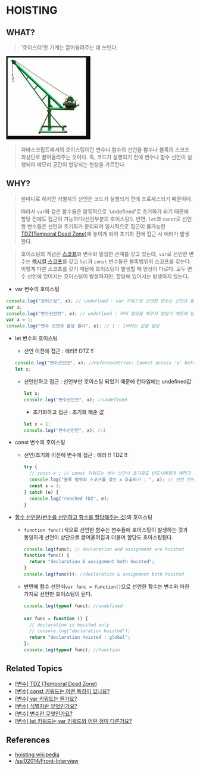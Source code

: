 # HOISTING

## WHAT?

> '호이스터'란 기계는 끌어올려주는 데 쓰인다.

![호이스터](/images/hoister.png)

> 자바스크립트에서의 호이스팅이란 변수나 함수의 선언을 함수나 블록의 스코프 최상단로 끌어올려주는 것이다. 즉, 코드가 실행되기 전에 변수나 함수 선언이 실행되어 메모리 공간이 할당되는 현상을 가르킨다.

## WHY?

> 한마디로 하자면 식별자의 선언은 코드가 실행되기 전에 프로세스되기 때문이다.

> 따라서 `var`와 같은 함수들은 암묵적으로 'undefined'로 초기화가 되기 때문에 할당 전에도 접근이 가능하다(선언부분의 호이스팅!).
> 반면, `let`과 `const`로 선언한 변수들은 선언과 초기화가 분리되어 일시적으로 접근이 불가능한 [TDZ(Temporal Dead Zone)]()에 놓이게 되어 초기화 전에 접근 시 에러가 발생한다.

> 호이스팅의 개념은 [스코프]()와 변수와 밀접한 관계를 갖고 있는데, `var`로 선언한 변수는 [렉시컬 스코프]()를 갖고 `let`과 `const` 변수들은 블록범위의 스코프를 갖는다. 이렇게 다른 스코프를 갖기 때문에 호이스팅이 발생할 때 양상이 다르다. 모두 변수 선언에 있어서는 호이스팅이 발생하지만, 할당에 있어서는 발생하지 않는다.

- var 변수의 호이스팅

```js
console.log("호이스팅", x); // undefined : var 키워드로 선언한 변수는 선언과 함께 undefined로 초기화되기 때문에 실행 이전에 접근 가능하고, 그 값은 선언이 호이스팅된 undefined이 된다.
var x;
console.log("변수선언만", x); // undefined : 아직 할당을 해주지 않았기 때문에 암묵적으로 초기화해줬던 값인 undefined이 된다.
var x = 1;
console.log("변수 선언과 할당 둘다", x); // 1 : 1이라는 값을 할당
```

- let 변수의 호이스팅

  - 선언 이전에 접근 : 에러!! DTZ !!

  ```js
  console.log("변수선언만", x); //ReferenceError: Cannot access 'x' before initialization (TDZ)    at Object.
  let x;
  ```

  - 선언만하고 접근 : 선언부만 호이스팅 되었기 때문에 런타임에는 undefined값

    ```js
    let x;
    console.log("변수선언만", x); //undefined
    ```

    - 초기화하고 접근 : 초기화 해준 값

    ```js
    let x = 1;
    console.log("변수선언만", x); //1
    ```

- const 변수의 호이스팅

  - 선언/초기화 이전에 변수에 접근 : 에러 !! TDZ !!

    ```js
    try {
      // const x ; // const 키워드는 변수 선언시 초기화도 반드시해줘야 에러가 나지 않음
      console.log("블록 범위의 스코프를 갖는 x 호출하기 : ", x); // 선언 전에 호출 시 에러 (선언은 호이스팅되었는데 초기화를 해주지 않았기 때문에 접근을 하려고 하면 TDZ에 도달해서 에러 발생)
      const x = 1;
    } catch (e) {
      console.log("reached TDZ", e);
    }
    ```

- [함수 선언문(변수를 선언하고 함수를 할당해주는 것)](https://github.com/Pyotato/tech_interview/blob/JS/samples/Hoisting/function_declaration.js)의 호이스팅

  - `function func()`식으로 선언한 함수는 변수들에 호이스팅이 발생하는 것과 동일하게 선언이 상단으로 끌어올려짐과 더불어 할당도 호이스팅된다.

    ```js
    console.log(func); // declaration and assignment are hoisted
    function func() {
      return "declaration & assignment both hoisted";
    }
    console.log(func()); //declaration & assignment both hoisted
    ```

  - 반면에 함수 선언식`var func = function()`으로 선언한 함수는 변수와 마찬가지로 선언만 호이스팅이 된다.

    ```js
    console.log(typeof func); //undefined

    var func = function () {
      // declaration is hoisted only
      // console.log("declaration hoisted");
      return "declaration hoisted : global";
    };
    console.log(typeof func); //function
    ```

## Related Topics

- [[변수] TDZ (Temporal Dead Zone)](https://github.com/Pyotato/tech_interview/blob/JS/variable/TDZ.md)
- [[변수] const 키워드는 어떤 특징이 있나요?]()
- [[변수] var 키워드는 뭔가요?]()
- [[변수] 식별자란 무엇인가요?](https://github.com/Pyotato/tech_interview/blob/JS/variable/variables.md#vs-identifier%EC%8B%9D%EB%B3%84%EC%9E%90)
- [[변수] 변수란 무엇인가요?]()
- [[변수] let 키워드는 var 키워드와 어떤 점이 다른가요?]()

## References

- [hoisting wikipedia](https://en.wikipedia.org/wiki/JavaScript_syntax#hoisting)
- [/ssi02014/Front-Interview](https://github.com/ssi02014/Front-Interview/blob/master/documents/JavaScript/hoisting.md)

